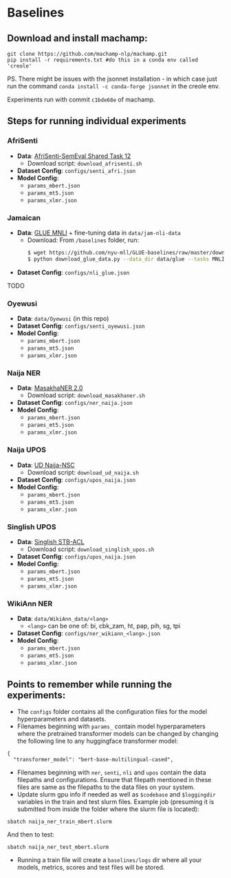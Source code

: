 # Baselines



## Download and install machamp:

```
git clone https://github.com/machamp-nlp/machamp.git
pip install -r requirements.txt #do this in a conda env called 'creole'
```
PS. There might be issues with the jsonnet installation - in which case just run the command `conda install -c conda-forge jsonnet` in the creole env.

Experiments run with commit `c1bde68e` of machamp.

## Steps for running individual experiments

### AfriSenti

- **Data**: [AfriSenti-SemEval Shared Task 12](https://github.com/afrisenti-semeval/afrisent-semeval-2023)
  - Download script: `download_afrisenti.sh`
- **Dataset Config**: `configs/senti_afri.json`
- **Model Config**:
  - `params_mbert.json`
  - `params_mt5.json`
  - `params_xlmr.json`

### Jamaican

- **Data**: [GLUE MNLI](https://github.com/nyu-mll/GLUE-baselines) + fine-tuning data in `data/jam-nli-data`
  - Download: From `/baselines` folder, run:
    ```bash
    $ wget https://github.com/nyu-mll/GLUE-baselines/raw/master/download_glue_data.py
    $ python download_glue_data.py --data_dir data/glue --tasks MNLI
    ```
- **Dataset Config**: `configs/nli_glue.json`

TODO

### Oyewusi

- **Data**: `data/Oyewusi` (in this repo)
- **Dataset Config**: `configs/senti_oyewusi.json`
- **Model Config**:
  - `params_mbert.json`
  - `params_mt5.json`
  - `params_xlmr.json`

### Naija NER

- **Data**: [MasakhaNER 2.0](https://github.com/masakhane-io/masakhane-ner/tree/main/MasakhaNER2.0/data/pcm/)
  - Download script: `download_masakhaner.sh`
- **Dataset Config**: `configs/ner_naija.json`
- **Model Config**:
  - `params_mbert.json`
  - `params_mt5.json`
  - `params_xlmr.json`

### Naija UPOS

- **Data**: [UD Naija-NSC](https://github.com/UniversalDependencies/UD_Naija-NSC)
  - Download script: `download_ud_naija.sh`
- **Dataset Config**: `configs/upos_naija.json`
- **Model Config**:
  - `params_mbert.json`
  - `params_mt5.json`
  - `params_xlmr.json`

### Singlish UPOS

- **Data**: [Singlish STB-ACL](https://github.com/wanghm92/Sing_Par/tree/master/ACL17_dataset/treebank/gold_pos)
  - Download script: `download_singlish_upos.sh`
- **Dataset Config**: `configs/upos_naija.json`
- **Model Config**:
  - `params_mbert.json`
  - `params_mt5.json`
  - `params_xlmr.json`

### WikiAnn NER

- **Data**: `data/WikiAnn_data/<lang>`
  - `<lang>` can be one of: bi, cbk_zam, ht, pap, pih, sg, tpi
- **Dataset Config**: `configs/ner_wikiann_<lang>.json`
- **Model Config**:
  - `params_mbert.json`
  - `params_mt5.json`
  - `params_xlmr.json`


## Points to remember while running the experiments:
- The `configs` folder contains all the configuration files for the model hyperparameters and datasets.
- Filenames beginning with `params_` contain model hyperparameters where the pretrained transformer models can be changed by changing the following line to any huggingface transformer model:
```
{
  "transformer_model": "bert-base-multilingual-cased",
```
- Filenames beginning with `ner`, `senti`, `nli` and `upos` contain the data filepaths and configurations. Ensure that filepath mentioned in these files are same as the filepaths to the data files on your system.
- Update slurm gpu info if needed as well as `$codebase` and `$loggingdir` variables in the train and test slurm files. Example job (presuming it is submitted from inside the folder where the slurm file is located):
```
sbatch naija_ner_train_mbert.slurm
```
And then to test:
```
sbatch naija_ner_test_mbert.slurm
```
- Running a train file will create a `baselines/logs` dir where all your models, metrics, scores and test files will be stored.
